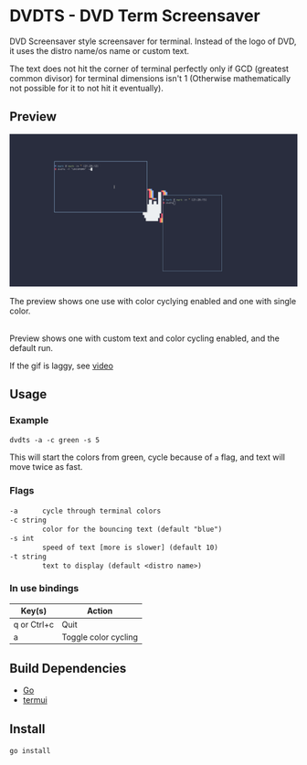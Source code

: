 # DVDTS - DVD Term Screensaver

DVD Screensaver style screensaver for terminal.
Instead of the logo of DVD, it uses the distro name/os name or custom text.<br>

The text does not hit the corner of terminal perfectly only if GCD (greatest common divisor) for terminal dimensions isn't 1 (Otherwise mathematically not possible for it to not hit it eventually).

## Preview

![preview gif](readme_assets/dvdts.gif)

The preview shows one use with color cyclying enabled and one with single color.<br><br>

Preview shows one with custom text and color cycling enabled, and the default run.

If the gif is laggy, see [video](readme_assets/dvdts.mp4)

## Usage

### Example
```
dvdts -a -c green -s 5
```
This will start the colors from green, cycle because of `a` flag, and text will move twice as fast.

### Flags
```
-a      cycle through terminal colors
-c string
        color for the bouncing text (default "blue")
-s int
        speed of text [more is slower] (default 10)
-t string
        text to display (default <distro name>)
```

### In use bindings
|Key(s)     |Action    |
|-----------|----------|
|q or Ctrl+c|Quit      |
|a|Toggle color cycling|

## Build Dependencies
- [Go](https://golang.org/)
- [termui](https://github.com/gizak/termui)

## Install
```
go install
```
